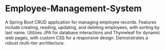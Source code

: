 # Employee-Management-System
A Spring Boot CRUD application for managing employee records. Features include creating, reading, updating, and deleting employees, with sorting by last name. Utilizes JPA for database interactions and Thymeleaf for dynamic web pages, with custom CSS for a responsive design. Demonstrates a robust multi-tier architecture.
